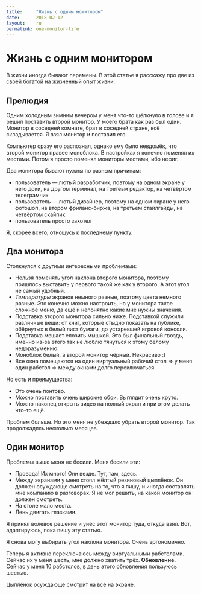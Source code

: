 ```yaml
---
title:     "Жизнь с одним монитором"
date:      2018-02-12
layout:    ru
permalink: one-monitor-life
---
```

# Жизнь с одним монитором

В жизни иногда бывают перемены. В этой статье я расскажу про две из своей
богатой на жизненный опыт жизни.

## Прелюдия

Одним холодным зимним вечером у меня что-то щёлкнуло в голове и я решил
поставить второй монитор. У моего брата как раз был один. Монитор в соседней
комнате, брат в соседней стране, всё складывается. Я взял монитор и поставил
его.

Компьютер сразу его распознал, однако ему было невдомёк, что второй монитор
правее моноблока. В настройках я конечно поменял их местами. Потом я просто
поменял мониторы местами, ибо нефиг.

Два монитора бывают нужны по разным причинам:
- пользователь — лютый разработчик, поэтому на одном экране у него доки, на 
  другом терминал, на третеьм редактор, на четвёртом телеграмчик
- пользователь — лютый дизайнер, поэтому на одном экране у него фотошоп, на 
  втором фриланс-биржа, на третьем стайлгайды, на четвёртом скайпик
- пользователь просто захотел

Я, скорее всего, отношусь к последнему пункту.

## Два монитора

Столкнулся с другими интересными проблемами:
- Нельзя поменять угол наклона второго монитора, поэтому пришлось выставить у
  первого такой же как у второго. А этот угол не самый удобный.
- _Температуры_ экранов немного разные, поэтому цвета немного разные. Это
  конечно можно настроить, но у монитора такое сложное меню, да ещё и непонятно
  какие мне нужны значения.
- Подставка второго монитора сильно ниже. Подставкой служили различные вещи: от
  книг, которые стыдно показать на публике, обёрнутых в белый лист бумаги, до
  устаревшей игровой консоли.
- Подставка мешает елозить мышкой. Это был финальный гвоздь, именно из-за этого
  так не люблю тянуться к этому белому недоразумению.
- Моноблок белый, а второй монитор чёрный. Некрасиво :(
- Все окна помещаются на один виртуальный рабочий стол => у меня один рабстол
  => между окнами долго переключаться

Но есть и преимущества:
- Это очень понтово.
- Можно поставить очень широкие обои. Выглядит очень круто.
- Можно наконец открыть видео на полный экран и при этом делать что-то ещё.

Проблем больше. Но это меня не убеждало убрать второй монитор. Так продолжадлсь
несколько месяцев.


## Один монитор

Проблемы выше меня не бесили. Меня бесили эти:
- Провода! Их много! Они везде. Тут, там, здесь.
- Между экранами у меня стоял жёлтый резиновый цыплёнок. Он должен осуждающе
  смотреть на то, что я пишу, и иногда составлять мне компанию в разговорах. Я
  не мог решить, на какой монитор он должен смотреть.
- На столе мало места.
- Лень двигать глазками.

Я принял волевое решение и унёс этот монитор туда, откуда взял. Вот,
адаптируюсь, пока пишу эту статью.

Я снова могу выбирать угол наклона монитора. Очень эргономично.

Теперь я активно переключаюсь между виртуальными рабстолами. Сейчас их у меня
шесть, мне должно хватить трёх. **Обновление.** Сейчас у меня 10 рабстолов,
в день этого обновления пользуюсь шестью.

Цыплёнок осуждающе смотрит на всё на экране.

